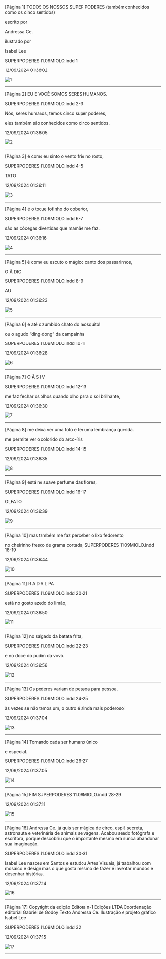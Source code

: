 [Página 1]
TODOS OS NOSSOS SUPER PODERES
(também conhecidos como os cinco sentidos)

escrito por

Andressa Ce.

ilustrado por

Isabel Lee

SUPERPODERES 11.09MIOLO.indd 1

12/09/2024 01:36:02

![1](./img/page_1-01.jpg)

---

[Página 2]
EU E VOCÊ SOMOS SERES HUMANOS.

SUPERPODERES 11.09MIOLO.indd 2-3

Nós, seres humanos,
temos cinco
super poderes,

eles também são conhecidos
como cinco sentidos.

12/09/2024 01:36:05

![2](./img/page_2-01.jpg)

---

[Página 3]
é como eu sinto o vento frio no rosto,

SUPERPODERES 11.09MIOLO.indd 4-5

TATO

12/09/2024 01:36:11

![3](./img/page_3-01.jpg)

---

[Página 4]
é o toque fofinho do cobertor,

SUPERPODERES 11.09MIOLO.indd 6-7

são as cócegas divertidas
que mamãe me faz.

12/09/2024 01:36:16

![4](./img/page_4-01.jpg)

---

[Página 5]
é como eu escuto o mágico
canto dos passarinhos,

O
Ã
DIÇ

SUPERPODERES 11.09MIOLO.indd 8-9

AU

12/09/2024 01:36:23

![5](./img/page_5-01.jpg)

---

[Página 6]
e até o zumbido chato do mosquito!


ou o agudo “ding-dong” da campainha

SUPERPODERES 11.09MIOLO.indd 10-11

12/09/2024 01:36:28

![6](./img/page_6-01.jpg)

---

[Página 7]
O
Ã
S
I
V

SUPERPODERES 11.09MIOLO.indd 12-13

me faz fechar os olhos quando olho
para o sol brilhante,

12/09/2024 01:36:30

![7](./img/page_7-01.jpg)

---

[Página 8]
me deixa ver uma foto e ter
uma lembrança querida.


me permite ver o colorido do arco-íris,

SUPERPODERES 11.09MIOLO.indd 14-15

12/09/2024 01:36:35

![8](./img/page_8-01.jpg)

---

[Página 9]
está no suave perfume das flores,

SUPERPODERES 11.09MIOLO.indd 16-17

OLFATO

12/09/2024 01:36:39

![9](./img/page_9-01.jpg)

---

[Página 10]
mas também me faz perceber o lixo fedorento,

no cheirinho fresco de grama cortada,
SUPERPODERES 11.09MIOLO.indd 18-19

12/09/2024 01:36:44

![10](./img/page_10-01.jpg)

---

[Página 11]
R
A
D
A
L
PA

SUPERPODERES 11.09MIOLO.indd 20-21

está no gosto azedo do limão,

12/09/2024 01:36:50

![11](./img/page_11-01.jpg)

---

[Página 12]
no salgado da batata frita,

SUPERPODERES 11.09MIOLO.indd 22-23

e no doce do pudim da vovó.

12/09/2024 01:36:56

![12](./img/page_12-01.jpg)

---

[Página 13]
Os poderes variam de pessoa para pessoa.

SUPERPODERES 11.09MIOLO.indd 24-25

às vezes se não temos um,
o outro é ainda mais poderoso!

12/09/2024 01:37:04

![13](./img/page_13-01.jpg)

---

[Página 14]
Tornando cada ser humano único

e especial.

SUPERPODERES 11.09MIOLO.indd 26-27

12/09/2024 01:37:05

![14](./img/page_14-01.jpg)

---

[Página 15]
FIM
SUPERPODERES 11.09MIOLO.indd 28-29

12/09/2024 01:37:11

![15](./img/page_15-01.jpg)

---

[Página 16]
Andressa Ce. já quis ser mágica de circo, espiã secreta,
astronauta e veterinária de animais selvagens. Acabou sendo
fotógrafa e escritora, porque descobriu que o importante
mesmo era nunca abandonar sua imaginação.

SUPERPODERES 11.09MIOLO.indd 30-31

Isabel Lee nasceu em Santos e estudou Artes Visuais,
já trabalhou com mosaico e design mas o que gosta
mesmo de fazer é inventar mundos e desenhar histórias.

12/09/2024 01:37:14

![16](./img/page_16-01.jpg)

---

[Página 17]
Copyright da edição Editora n-1 Edições LTDA
Coordenação editorial Gabriel de Godoy
Texto Andressa Ce.
Ilustração e projeto gráfico Isabel Lee

SUPERPODERES 11.09MIOLO.indd 32

12/09/2024 01:37:15

![17](./img/page_17-01.jpg)

---

